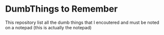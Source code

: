 # DumbThings to Remember
This repository list all the dumb things that I encoutered and must be noted on a notepad (this is actually the notepad)
